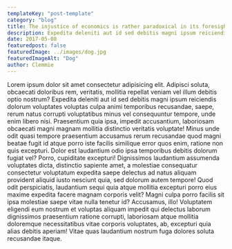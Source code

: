```yaml
---
templateKey: "post-template"
category: "blog"
title: The injustice of economics is rather paradoxical in its foresight.
description: Expedita deleniti aut id sed debitis magni ipsum reiciendis dolorum voluptates voluptas culpa animi temporibus recusandae, saepe, rerum natus corrupti voluptatibus
date: 2017-05-08
featuredpost: false
featuredImage: ../images/dog.jpg
featuredImageAlt: "Dog"
author: Clemmie
---
```


Lorem ipsum dolor sit amet consectetur adipisicing elit. Adipisci soluta, obcaecati doloribus rem, veritatis, mollitia repellat veniam vel illum debitis optio nostrum? Expedita deleniti aut id sed debitis magni ipsum reiciendis dolorum voluptates voluptas culpa animi temporibus recusandae, saepe, rerum natus corrupti voluptatibus minus vel consequuntur tempore, unde enim libero nisi. Praesentium quia ipsa, impedit accusantium, laboriosam obcaecati magni magnam mollitia distinctio veritatis voluptate! Minus unde odit quasi tempore praesentium accusamus rerum recusandae quod magni beatae fugit id atque porro iste facilis similique error quos enim, ratione non quis excepturi. Dolor est laudantium odio ipsa temporibus debitis dolorum fugiat vel? Porro, cupiditate excepturi! Dignissimos laudantium assumenda voluptates dicta, distinctio sapiente amet, a molestiae consequatur consectetur voluptatum expedita saepe delectus ad natus aliquam provident aliquid iusto nesciunt quia, sed dolorum autem tempore! Quod odit perspiciatis, laudantium sequi quia atque mollitia excepturi porro eius maxime expedita facere magnam corporis velit? Magni culpa porro facilis sit ipsa molestiae saepe vitae nulla tenetur id? Accusamus, illo! Voluptatem eligendi eum nostrum et voluptas aliquam impedit qui delectus laborum dignissimos praesentium ratione corrupti, laboriosam atque mollitia doloremque necessitatibus vitae corporis voluptates, ab, excepturi quia alias debitis aperiam! Vitae quas laudantium nostrum fuga dolores soluta recusandae itaque.
